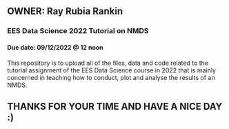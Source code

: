 ## OWNER: Ray Rubia Rankin

### EES Data Science 2022 Tutorial on NMDS
#### Due date: 09/12/2022 @ 12 noon
This repository is to upload all of the files, data and code related to the tutorial
assignment of the EES Data Science course in 2022 that is mainly concerned in teaching how to conduct, plot and analyse the results of an NMDS.

## THANKS FOR YOUR TIME AND HAVE A NICE DAY :)
